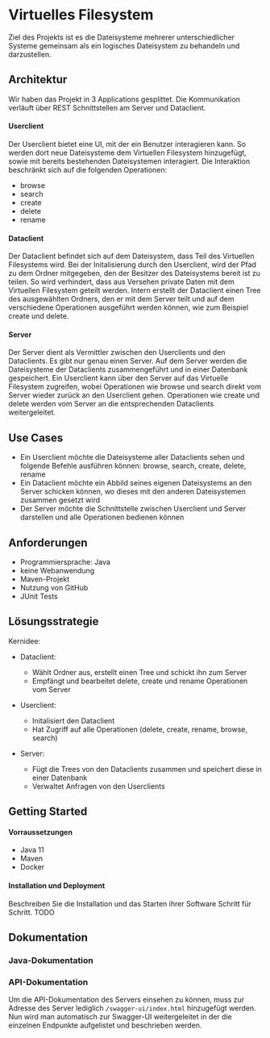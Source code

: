 # Virtuelles Filesystem

Ziel des Projekts ist es die Dateisysteme mehrerer unterschiedlicher Systeme gemeinsam als ein logisches Dateisystem zu behandeln und darzustellen.

## Architektur

Wir haben das Projekt in 3 Applications gesplittet. Die Kommunikation verläuft über REST Schnittstellen am Server und Dataclient.

#### Userclient

Der Userclient bietet eine UI, mit der ein Benutzer interagieren kann.
So werden dort neue Dateisysteme dem Virtuellen Filesystem hinzugefügt, sowie mit bereits bestehenden Dateisystemen interagiert.
Die Interaktion beschränkt sich auf die folgenden Operationen:

- browse
- search
- create
- delete
- rename

#### Dataclient

Der Dataclient befindet sich auf dem Dateisystem, dass Teil des Virtuellen Filesystems wird.
Bei der Initalisierung durch den Userclient, wird der Pfad zu dem Ordner mitgegeben, den der Besitzer des Dateisystems bereit ist zu teilen.
So wird verhindert, dass aus Versehen private Daten mit dem Virtuellen Filesystem geteilt werden.
Intern erstellt der Dataclient einen Tree des ausgewählten Ordners, den er mit dem Server teilt und auf dem verschiedene Operationen ausgeführt werden können, wie zum Beispiel create und delete.

#### Server

Der Server dient als Vermittler zwischen den Userclients und den Dataclients. Es gibt nur genau einen Server.
Auf dem Server werden die Dateisysteme der Dataclients zusammengeführt und in einer Datenbank gespeichert.
Ein Userclient kann über den Server auf das Virtuelle Filesystem zugreifen, wobei Operationen wie browse und search direkt vom Server wieder zurück an den Userclient gehen. Operationen wie create und delete werden vom Server an die entsprechenden Dataclients weitergeleitet.

## Use Cases 

- Ein Userclient möchte die Dateisysteme aller Dataclients sehen und folgende Befehle ausführen können: browse, search, create, delete, rename
- Ein Dataclient möchte ein Abbild seines eigenen Dateisystems an den Server schicken können, wo dieses mit den anderen Dateisystemen zusammen gesetzt wird
-  Der Server möchte die Schnittstelle zwischen Userclient und Server darstellen und alle Operationen bedienen können

## Anforderungen

- Programmiersprache: Java
- keine Webanwendung
- Maven-Projekt
- Nutzung von GitHub
- JUnit Tests

## Lösungsstrategie

Kernidee:
- Dataclient:
  * Wählt Ordner aus, erstellt einen Tree und schickt ihn zum Server
  * Empfängt und bearbeitet delete, create und rename Operationen vom Server

- Userclient:
  * Initalisiert den Dataclient
  * Hat Zugriff auf alle Operationen (delete, create, rename, browse, search)

- Server:
  * Fügt die Trees von den Dataclients zusammen und speichert diese in einer Datenbank
  * Verwaltet Anfragen von den Userclients

## Getting Started

#### Vorraussetzungen

- Java 11
- Maven
- Docker

#### Installation und Deployment

Beschreiben Sie die Installation und das Starten ihrer Software Schritt für Schritt.
TODO

## Dokumentation

### Java-Dokumentation



### API-Dokumentation
Um die API-Dokumentation des Servers einsehen zu können, muss zur Adresse des Server lediglich 
```/swagger-ui/index.html``` hinzugefügt werden. Nun wird man automatisch zur Swagger-UI weitergeleitet in der die 
einzelnen Endpunkte aufgelistet und beschrieben werden.